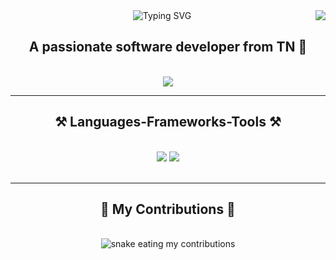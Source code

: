 <img align="right" src="https://visitor-badge.laobi.icu/badge?page_id=TylerAustInW.TylerAustInW" />

<div align="center">
  <img src="https://readme-typing-svg.herokuapp.com/?font=Righteous&size=35&center=true&vCenter=true&width=500&height=70&duration=4000&lines=Hi+There!+👋;+I'm+Tyler+W!;" alt="Typing SVG">
</div>

<div align="center">
  
## A passionate software developer from TN 🌄

</div>

<br>

<div align="center">
  <a href="mailto:tylersphotography2018@gmail.com" target="_blank">
    <img src="https://img.shields.io/badge/Gmail-333333?style=for-the-badge&logo=gmail&logoColor=red" />
  </a>
</div>

---

<div align="center">

## ⚒️ Languages-Frameworks-Tools ⚒️

</div>

<br>

<div align="center"><img src="https://skillicons.dev/icons?i=react,bootstrap,mui,html,css,vscode,github,figma,tailwind,git,r">
    <img src="https://skillicons.dev/icons?i=nodejs,python,javascript,typescript,express,firebase,mongodb,c,java,nextjs,mysql,flask"><br></div>

<br>

---

<div align="center"><h2>🐍 My Contributions 🐍</h2><br>
  <img alt="snake eating my contributions" src="https://raw.githubusercontent.com/TylerAustInW/TylerAustInW/output/github-contribution-grid-snake.svg">

<br><br><br></div>
